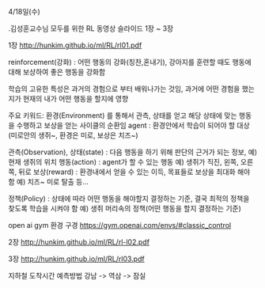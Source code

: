 4/18일(수)

.김성훈교수님 모두를 위한 RL 동영상 슬라이드 1장 ~ 3장

1장
http://hunkim.github.io/ml/RL/rl01.pdf

reinforcement(강화) : 어떤 행동의 강화(칭찬,혼내기), 강아지를 훈련할 때도 행동에 대해 보상하여 좋은 행동을 강화함

학습의 고유한 특성은 과거의 경험으로 부터 배워나가는 것임, 과거에 어떤 경험을 했는지가 현재의 내가 어떤 행동을 할지에 영향

주요 키워드:
환경(Environment) 를 통해서 관측, 상태를 얻고 해당 상태에 맞는 행동을 수행하고 보상을 얻는 사이클의 순환임
agent : 환경안에서 학습이 되어야 할 대상 (미로안의 생쥐~, 환경은 미로, 보상은 치즈~)

관측(Observation), 상태(state) : 다음 행동을 하기 위해 판단의 근거가 되는 정보, 예) 현재 생쥐의 위치
행동(action) : agent가 할 수 있는 행동  예) 생쥐가 직진, 왼쪽, 오른쪽, 뒤로
보상(reward) : 환경내에서 얻을 수 있는 이득, 목표들로 보상을 최대화 해야 함  예) 치즈~ 미로 탈출 등...

정책(Policy) : 상태에 따라 어떤 행동을 해야할지 결정하는 기준, 결국 최적의 정책을 찾도록 학습을 시켜야 함  예) 생쥐 머리속의 정책(어떤 행동을 할지 결정하는 기준)


open ai gym 환경 구경
https://gym.openai.com/envs/#classic_control

2장
http://hunkim.github.io/ml/RL/rl-l02.pdf



3장
http://hunkim.github.io/ml/RL/rl03.pdf

지하철 도착시간 예측방법
강남 -> 역삼 -> 잠실




